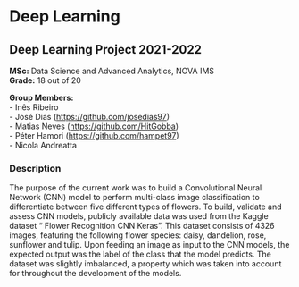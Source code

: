 # Deep Learning 
## Deep Learning Project 2021-2022   
   
**MSc:** Data Science and Advanced Analytics, NOVA IMS   
**Grade:** 18 out of 20  
   
**Group Members:**   
\- Inês Ribeiro   
\- José Dias (https://github.com/josedias97)   
\- Matias Neves (https://github.com/HitGobba)   
\- Péter Hamori (https://github.com/hampet97)   
\- Nicola Andreatta    
    
### Description 
The purpose of the current work was to build a Convolutional Neural Network (CNN) model
to perform multi-class image classification to differentiate between five different types of
flowers. To build, validate and assess CNN models, publicly available data was used from
the Kaggle dataset “ Flower Recognition CNN Keras”. This dataset consists of 4326
images, featuring the following flower species: daisy, dandelion, rose, sunflower and tulip.
Upon feeding an image as input to the CNN models, the expected output was the label of
the class that the model predicts. The dataset was slightly imbalanced, a property which was
taken into account for throughout the development of the models.
